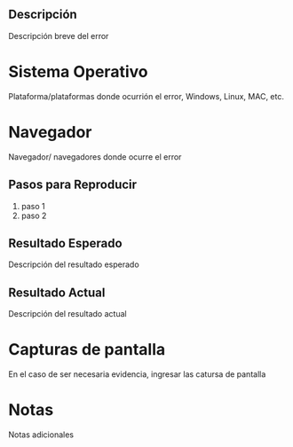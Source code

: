 ## Descripción
Descripción breve del error

# Sistema Operativo
Plataforma/plataformas donde ocurrión el error, Windows, Linux, MAC, etc.

# Navegador
Navegador/ navegadores donde ocurre el error

## Pasos para Reproducir
1. paso 1
2. paso 2

## Resultado Esperado
Descripción del resultado esperado

## Resultado Actual
Descripción del resultado actual

# Capturas de pantalla
En el caso de ser necesaria evidencia, ingresar las catursa de pantalla

# Notas
Notas adicionales
